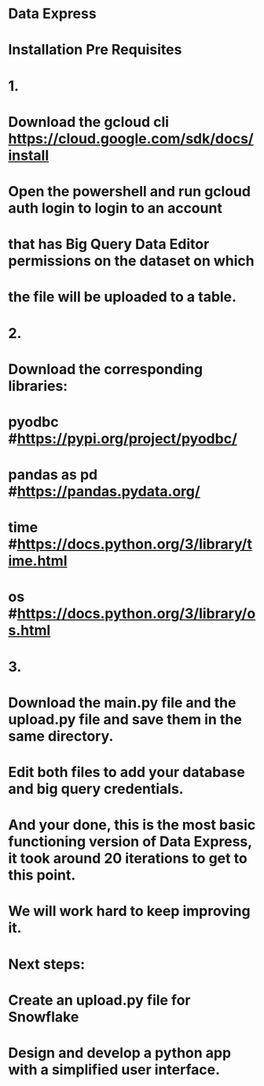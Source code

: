 # Data Express

# Installation Pre Requisites

# 1.
# Download the gcloud cli https://cloud.google.com/sdk/docs/install

# Open the powershell and run gcloud auth login to login to an account 
# that has Big Query Data Editor permissions on the dataset on which 
# the file will be uploaded to a table.

# 2.
# Download the corresponding libraries:

# pyodbc #https://pypi.org/project/pyodbc/
# pandas as pd #https://pandas.pydata.org/
# time #https://docs.python.org/3/library/time.html
# os #https://docs.python.org/3/library/os.html


# 3.
# Download the main.py file and the upload.py file and save them in the same directory.

# Edit both files to add your database and big query credentials.

# And your done, this is the most basic functioning version of Data Express, it took around 20 iterations to get to this point.
# We will work hard to keep improving it.


# Next steps:

# Create an upload.py file for Snowflake
# Design and develop a python app with a simplified user interface.
